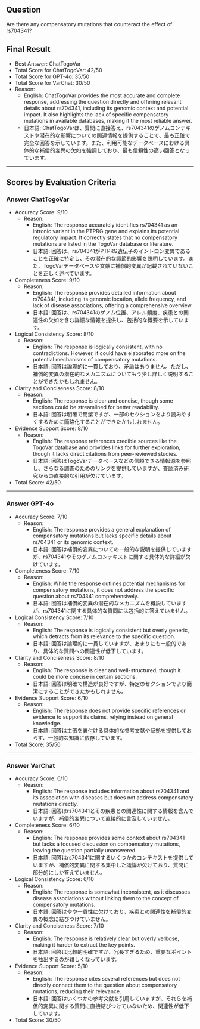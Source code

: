 ## Question

Are there any compensatory mutations that counteract the effect of rs704341?

## Final Result

- Best Answer: ChatTogoVar
- Total Score for ChatTogoVar: 42/50
- Total Score for GPT-4o: 35/50
- Total Score for VarChat: 30/50
- Reason:
  - English: ChatTogoVar provides the most accurate and complete response, addressing the question directly and offering relevant details about rs704341, including its genomic context and potential impact. It also highlights the lack of specific compensatory mutations in available databases, making it the most reliable answer.
  - 日本語: ChatTogoVarは、質問に直接答え、rs704341のゲノムコンテキストや潜在的な影響についての関連情報を提供することで、最も正確で完全な回答を示しています。また、利用可能なデータベースにおける具体的な補償的変異の欠如を強調しており、最も信頼性の高い回答となっています。

---

## Scores by Evaluation Criteria

### Answer ChatTogoVar
- Accuracy Score: 9/10
  - Reason: 
    - English: The response accurately identifies rs704341 as an intronic variant in the PTPRG gene and explains its potential regulatory impact. It correctly states that no compensatory mutations are listed in the TogoVar database or literature.
    - 日本語: 回答は、rs704341がPTPRG遺伝子のイントロン変異であることを正確に特定し、その潜在的な調節的影響を説明しています。また、TogoVarデータベースや文献に補償的変異が記載されていないことを正しく述べています。
- Completeness Score: 9/10
  - Reason: 
    - English: The response provides detailed information about rs704341, including its genomic location, allele frequency, and lack of disease associations, offering a comprehensive overview.
    - 日本語: 回答は、rs704341のゲノム位置、アレル頻度、疾患との関連性の欠如を含む詳細な情報を提供し、包括的な概要を示しています。
- Logical Consistency Score: 8/10
  - Reason: 
    - English: The response is logically consistent, with no contradictions. However, it could have elaborated more on the potential mechanisms of compensatory mutations.
    - 日本語: 回答は論理的に一貫しており、矛盾はありません。ただし、補償的変異の潜在的なメカニズムについてもう少し詳しく説明することができたかもしれません。
- Clarity and Conciseness Score: 8/10
  - Reason: 
    - English: The response is clear and concise, though some sections could be streamlined for better readability.
    - 日本語: 回答は明確で簡潔ですが、一部のセクションをより読みやすくするために簡略化することができたかもしれません。
- Evidence Support Score: 8/10
  - Reason: 
    - English: The response references credible sources like the TogoVar database and provides links for further exploration, though it lacks direct citations from peer-reviewed studies.
    - 日本語: 回答はTogoVarデータベースなどの信頼できる情報源を参照し、さらなる調査のためのリンクを提供していますが、査読済み研究からの直接的な引用が欠けています。
- Total Score: 42/50

---

### Answer GPT-4o
- Accuracy Score: 7/10
  - Reason: 
    - English: The response provides a general explanation of compensatory mutations but lacks specific details about rs704341 or its genomic context.
    - 日本語: 回答は補償的変異についての一般的な説明を提供していますが、rs704341やそのゲノムコンテキストに関する具体的な詳細が欠けています。
- Completeness Score: 7/10
  - Reason: 
    - English: While the response outlines potential mechanisms for compensatory mutations, it does not address the specific question about rs704341 comprehensively.
    - 日本語: 回答は補償的変異の潜在的なメカニズムを概説していますが、rs704341に関する具体的な質問には包括的に答えていません。
- Logical Consistency Score: 7/10
  - Reason: 
    - English: The response is logically consistent but overly generic, which detracts from its relevance to the specific question.
    - 日本語: 回答は論理的に一貫していますが、あまりにも一般的であり、具体的な質問への関連性が低下しています。
- Clarity and Conciseness Score: 8/10
  - Reason: 
    - English: The response is clear and well-structured, though it could be more concise in certain sections.
    - 日本語: 回答は明確で構造が良好ですが、特定のセクションでより簡潔にすることができたかもしれません。
- Evidence Support Score: 6/10
  - Reason: 
    - English: The response does not provide specific references or evidence to support its claims, relying instead on general knowledge.
    - 日本語: 回答は主張を裏付ける具体的な参考文献や証拠を提供しておらず、一般的な知識に依存しています。
- Total Score: 35/50

---

### Answer VarChat
- Accuracy Score: 6/10
  - Reason: 
    - English: The response includes information about rs704341 and its association with diseases but does not address compensatory mutations directly.
    - 日本語: 回答はrs704341とその疾患との関連性に関する情報を含んでいますが、補償的変異について直接的に言及していません。
- Completeness Score: 6/10
  - Reason: 
    - English: The response provides some context about rs704341 but lacks a focused discussion on compensatory mutations, leaving the question partially unanswered.
    - 日本語: 回答はrs704341に関するいくつかのコンテキストを提供していますが、補償的変異に関する集中した議論が欠けており、質問に部分的にしか答えていません。
- Logical Consistency Score: 6/10
  - Reason: 
    - English: The response is somewhat inconsistent, as it discusses disease associations without linking them to the concept of compensatory mutations.
    - 日本語: 回答はやや一貫性に欠けており、疾患との関連性を補償的変異の概念に結びつけていません。
- Clarity and Conciseness Score: 7/10
  - Reason: 
    - English: The response is relatively clear but overly verbose, making it harder to extract the key points.
    - 日本語: 回答は比較的明確ですが、冗長すぎるため、重要なポイントを抽出するのが難しくなっています。
- Evidence Support Score: 5/10
  - Reason: 
    - English: The response cites several references but does not directly connect them to the question about compensatory mutations, reducing their relevance.
    - 日本語: 回答はいくつかの参考文献を引用していますが、それらを補償的変異に関する質問に直接結びつけていないため、関連性が低下しています。
- Total Score: 30/50